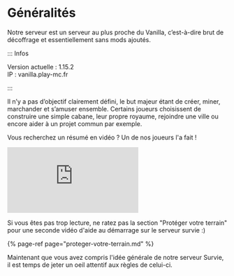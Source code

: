 # Généralités

Notre serveur est un serveur au plus proche du Vanilla, c’est-à-dire brut de décoffrage et essentiellement sans mods ajoutés.

::: Infos

Version actuelle : 1.15.2  
IP : vanilla.play-mc.fr

:::

Il n’y a pas d’objectif clairement défini, le but majeur étant de créer, miner, marchander et s’amuser ensemble. Certains joueurs choisissent de construire une simple cabane, leur propre royaume, rejoindre une ville ou encore aider à un projet commun par exemple.

Vous recherchez un résumé en vidéo ? Un de nos joueurs l'a fait !

<iframe src="https://www.youtube.com/watch?v=SxMJ\_jLrQ7c" frameborder="0" allow="autoplay; encrypted-media" allowfullscreen></iframe>

Si vous êtes pas trop lecture, ne ratez pas la section "Protéger votre terrain" pour une seconde vidéo d'aide au démarrage sur le serveur survie :\)

{% page-ref page="proteger-votre-terrain.md" %}

Maintenant que vous avez compris l'idée générale de notre serveur Survie, il est temps de jeter un oeil attentif aux règles de celui-ci.

